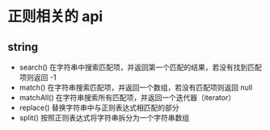 # 正则相关的 api

## string

- search() 在字符串中搜索匹配项，并返回第一个匹配的结果，若没有找到匹配项则返回 -1
- match() 在字符串搜索匹配项，并返回一个数组，若没有匹配项则返回 null
- matchAll() 在字符串搜索所有匹配项，并返回一个迭代器（iterator）
- replace() 替换字符串中与正则表达式相匹配的部分
- split() 按照正则表达式将字符串拆分为一个字符串数组
